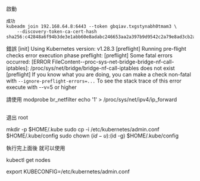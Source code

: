 啟動
```
成功
kubeadm join 192.168.64.8:6443 --token gbqiav.txgstynabh0tmam3 \
	--discovery-token-ca-cert-hash sha256:c42848a6f94b3de3e1abb60e8adabc246653aa2a397b9d9542c2a79e8ad3cb2a
```
錯誤
[init] Using Kubernetes version: v1.28.3
[preflight] Running pre-flight checks
error execution phase preflight: [preflight] Some fatal errors occurred:
	[ERROR FileContent--proc-sys-net-bridge-bridge-nf-call-iptables]: /proc/sys/net/bridge/bridge-nf-call-iptables does not exist
[preflight] If you know what you are doing, you can make a check non-fatal with `--ignore-preflight-errors=...`
To see the stack trace of this error execute with --v=5 or higher

請使用 
    modprobe br_netfilter
    echo '1' > /proc/sys/net/ipv4/ip_forward
```

```
退出 root 

  mkdir -p $HOME/.kube
  sudo cp -i /etc/kubernetes/admin.conf $HOME/.kube/config
  sudo chown $(id -u):$(id -g) $HOME/.kube/config

執行完上面後 就可以使用

kubectl get nodes


  export KUBECONFIG=/etc/kubernetes/admin.conf
  ```
